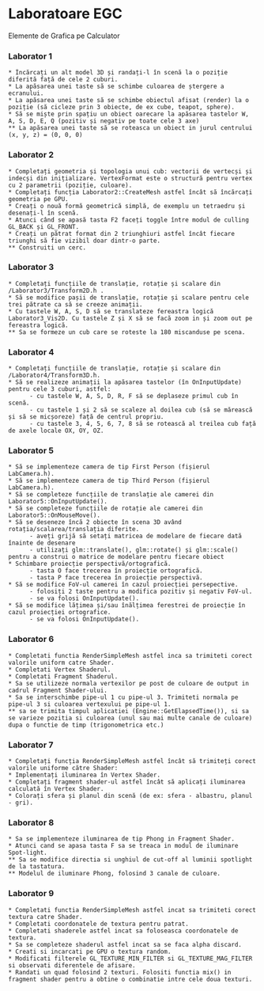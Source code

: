 # Laboratoare EGC
Elemente de Grafica pe Calculator

### Laborator 1
  
    * Încărcați un alt model 3D și randați-l în scenă la o poziție diferită față de cele 2 cuburi.
    * La apăsarea unei taste să se schimbe culoarea de ștergere a ecranului.
    * La apăsarea unei taste să se schimbe obiectul afisat (render) la o poziție (să cicleze prin 3 obiecte, de ex cube, teapot, sphere).
    * Să se miște prin spațiu un obiect oarecare la apăsarea tastelor W, A, S, D, E, Q (pozitiv și negativ pe toate cele 3 axe)
    ** La apăsarea unei taste să se roteasca un obiect in jurul centrului (x, y, z) = (0, 0, 0)

### Laborator 2

    * Completați geometria și topologia unui cub: vectorii de vertecși și indecși din inițializare. VertexFormat este o structură pentru vertex cu 2 parametrii (poziție, culoare).
    * Completați funcția Laborator2::CreateMesh astfel încât să încărcați geometria pe GPU.
    * Creați o nouă formă geometrică simplă, de exemplu un tetraedru și desenați-l în scenă.
    * Atunci când se apasă tasta F2 faceți toggle între modul de culling GL_BACK și GL_FRONT.
    * Creați un pătrat format din 2 triunghiuri astfel încât fiecare triunghi să fie vizibil doar dintr-o parte.
    ** Construiti un cerc.
    
### Laborator 3

    * Completați funcțiile de translație, rotație și scalare din /Laborator3/Transform2D.h .
    * Să se modifice pașii de translație, rotație și scalare pentru cele trei pătrate ca să se creeze animații.
    * Cu tastele W, A, S, D să se translateze fereastra logică Laborator3_Vis2D. Cu tastele Z și X să se facă zoom in și zoom out pe fereastra logică.
    ** Sa se formeze un cub care se roteste la 180 miscanduse pe scena.
    
### Laborator 4

    * Completați funcțiile de translație, rotație și scalare din /Laborator4/Transform3D.h.
    * Să se realizeze animații la apăsarea tastelor (în OnInputUpdate) pentru cele 3 cuburi, astfel:
          - cu tastele W, A, S, D, R, F să se deplaseze primul cub în scenă.
          - cu tastele 1 și 2 să se scaleze al doilea cub (să se mărească și să se micșoreze) față de centrul propriu.
          - cu tastele 3, 4, 5, 6, 7, 8 să se rotească al treilea cub față de axele locale OX, OY, OZ.
          
### Laborator 5

    * Să se implementeze camera de tip First Person (fișierul LabCamera.h).
    * Să se implementeze camera de tip Third Person (fișierul LabCamera.h).
    * Să se completeze funcțiile de translație ale camerei din Laborator5::OnInputUpdate().
    * Să se completeze funcțiile de rotație ale camerei din Laborator5::OnMouseMove().
    * Să se deseneze încă 2 obiecte în scena 3D având rotația/scalarea/translația diferite.
          - aveți grijă să setați matricea de modelare de fiecare dată înainte de desenare
          - utilizați glm::translate(), glm::rotate() și glm::scale() pentru a construi o matrice de modelare pentru fiecare obiect
    * Schimbare proiecție perspectivă/ortografică.
          - tasta O face trecerea în proiecție ortografică.
          - tasta P face trecerea în proiecție perspectivă.
    * Să se modifice FoV-ul camerei în cazul proiecției persepective.
          - folosiți 2 taste pentru a modifica pozitiv și negativ FoV-ul.
          - se va folosi OnInputUpdate().
    * Să se modifice lățimea și/sau înălțimea ferestrei de proiecție în cazul proiecției ortografice.
          - se va folosi OnInputUpdate().
          
### Laborator 6

    * Completati functia RenderSimpleMesh astfel inca sa trimiteti corect valorile uniform catre Shader.
    * Completati Vertex Shaderul.
    * Completati Fragment Shaderul.
    * Sa se utilizeze normala vertexilor pe post de culoare de output in cadrul Fragment Shader-ului.
    * Sa se interschimbe pipe-ul 1 cu pipe-ul 3. Trimiteti normala pe pipe-ul 3 si culoarea vertexului pe pipe-ul 1.
    ** sa se trimita timpul aplicatiei (Engine::GetElapsedTime()), si sa se varieze pozitia si culoarea (unul sau mai multe canale de culoare) dupa o functie de timp (trigonometrica etc.)
    
### Laborator 7

    * Completați funcția RenderSimpleMesh astfel încât să trimiteți corect valorile uniforme către Shader:
    * Implementați iluminarea în Vertex Shader.
    * Completați fragment shader-ul astfel încât să aplicați iluminarea calculată în Vertex Shader.
    * Colorați sfera și planul din scenă (de ex: sfera - albastru, planul - gri).
    
### Laborator 8

    * Sa se implementeze iluminarea de tip Phong in Fragment Shader.
    * Atunci cand se apasa tasta F sa se treaca in modul de iluminare Spot-light.
    ** Sa se modifice directia si unghiul de cut-off al luminii spotlight de la tastatura.
    ** Modelul de iluminare Phong, folosind 3 canale de culoare.
    
### Laborator 9 

    * Completati functia RenderSimpleMesh astfel incat sa trimiteti corect textura catre Shader.
    * Completati coordonatele de textura pentru patrat.
    * Completati shaderele astfel incat sa foloseasca coordonatele de textura.
    * Sa se completeze shaderul astfel incat sa se faca alpha discard.
    * Creati si incarcati pe GPU o textura random.
    * Modificati filterele GL_TEXTURE_MIN_FILTER si GL_TEXTURE_MAG_FILTER si observati diferentele de afisare.
    * Randati un quad folosind 2 texturi. Folositi functia mix() in fragment shader pentru a obtine o combinatie intre cele doua texturi.
